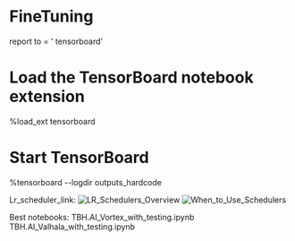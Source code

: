 # FineTuning
report to = ' tensorboard'

# Load the TensorBoard notebook extension
%load_ext tensorboard

# Start TensorBoard
%tensorboard --logdir outputs_hardcode


Lr_scheduler_link:
![LR_Schedulers_Overview](https://github.com/user-attachments/assets/28def6e3-31b0-4678-b051-aa652b3bf012)
![When_to_Use_Schedulers](https://github.com/user-attachments/assets/930dfffe-10f3-482a-adc2-0052f607cda1)



Best notebooks:
TBH.AI_Vortex_with_testing.ipynb
TBH.AI_Valhala_with_testing.ipynb





